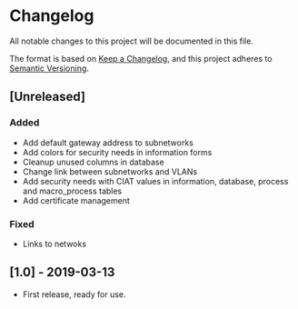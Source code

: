 # Changelog

All notable changes to this project will be documented in this file.

The format is based on [Keep a Changelog](https://keepachangelog.com/en/1.0.0/),
and this project adheres to [Semantic Versioning](https://semver.org/spec/v2.0.0.html).

## [Unreleased]

### Added 

- Add default gateway address to subnetworks
- Add colors for security needs in information forms
- Cleanup unused columns in database
- Change link between subnetworks and VLANs
- Add security needs with CIAT values in information, database, process and macro_process tables
- Add certificate management

### Fixed

- Links to netwoks

## [1.0] - 2019-03-13

- First release, ready for use.

